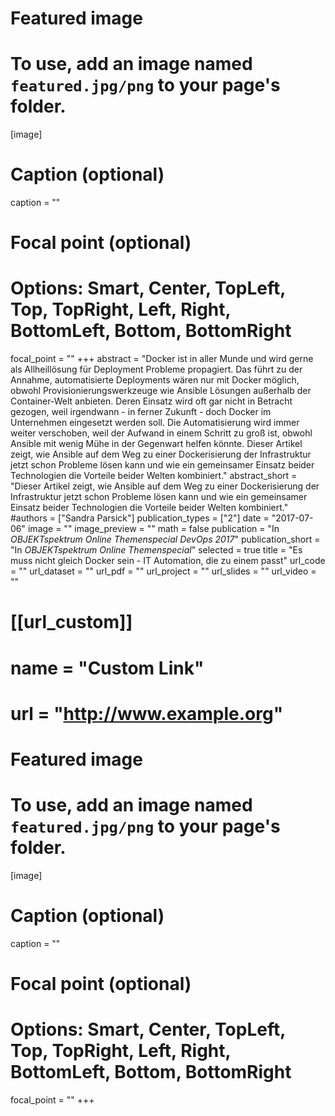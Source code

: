 
# Featured image
# To use, add an image named `featured.jpg/png` to your page's folder.
[image]
# Caption (optional)
caption = ""

# Focal point (optional)
# Options: Smart, Center, TopLeft, Top, TopRight, Left, Right, BottomLeft, Bottom, BottomRight
focal_point = ""
+++
abstract = "Docker ist in aller Munde und wird gerne als Allheillösung für Deployment Probleme propagiert. Das führt zu der Annahme, automatisierte Deployments wären nur mit Docker möglich, obwohl Provisionierungswerkzeuge wie Ansible Lösungen außerhalb der Container-Welt anbieten. Deren Einsatz wird oft gar nicht in Betracht gezogen, weil irgendwann - in ferner Zukunft - doch Docker im Unternehmen eingesetzt werden soll. Die Automatisierung wird immer weiter verschoben, weil der Aufwand in einem Schritt zu groß ist, obwohl Ansible mit wenig Mühe in der Gegenwart helfen könnte. Dieser Artikel zeigt, wie Ansible auf dem Weg zu einer Dockerisierung der  Infrastruktur jetzt schon Probleme lösen kann und wie ein gemeinsamer Einsatz beider Technologien die Vorteile beider Welten kombiniert."
abstract_short = "Dieser Artikel zeigt, wie Ansible auf dem Weg zu einer Dockerisierung der  Infrastruktur jetzt schon Probleme lösen kann und wie ein gemeinsamer Einsatz beider Technologien die Vorteile beider Welten kombiniert."
#authors = ["Sandra Parsick"]
publication_types = ["2"]
date = "2017-07-06"
image = ""
image_preview = ""
math = false
publication = "In *OBJEKTspektrum Online Themenspecial DevOps 2017*"
publication_short = "In *OBJEKTspektrum Online Themenspecial*"
selected = true
title = "Es muss nicht gleich Docker sein - IT Automation, die zu einem passt"
url_code = ""
url_dataset = ""
url_pdf = ""
url_project = ""
url_slides = ""
url_video = ""

# [[url_custom]]
# name = "Custom Link"
# url = "http://www.example.org"


# Featured image
# To use, add an image named `featured.jpg/png` to your page's folder.
[image]
# Caption (optional)
caption = ""

# Focal point (optional)
# Options: Smart, Center, TopLeft, Top, TopRight, Left, Right, BottomLeft, Bottom, BottomRight
focal_point = ""
+++
